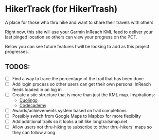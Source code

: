 # HikerTrack (for HikerTrash)

A place for those who thru hike and want to share their travels with others

Right now, this site will use your Garmin InReach KML feed to deliver your last pinged location so others can view your progress on the PCT. 

Below you can see future features I will be looking to add as this project progresses.

## TODOS:
- [ ] Find a way to trace the percentage of the trail that has been done
- [ ] Add login process so other users can get their own personal InReach feeds loaded in on log in
- [ ] Create a site structure that is more than just the KML map. Inspirations:
  - [Duolingo](https://www.duolingo.com)
  - [Codecademy](https://www.codecademy.com)
- [ ] Awards/achievements system based on trail completions
- [ ] Possibly switch from Google Maps to Mapbox for more flexiblity
- [ ] Add additional trails so it looks a bit like longtrailsmap.net
- [ ] Allow users not thru-hiking to subscribe to other thru-hikers' maps so they can follow along
